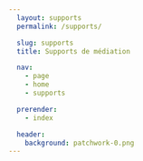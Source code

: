 ```yaml
---
  layout: supports
  permalink: /supports/

  slug: supports
  title: Supports de médiation

  nav:
    - page
    - home
    - supports

  prerender:
    - index

  header:
    background: patchwork-0.png
---
```

